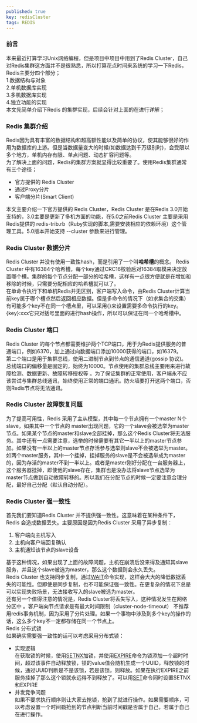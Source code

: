 ```yaml
---
published: true
key: redisCluster
tags: REDIS
---
```

### 前言

本来最近打算学习Unix网络编程，但是项目中项目中用到了Redis Cluster，自己对Redis集群这方面并不是很熟悉，所以打算花点时间来系统的学习一下Redis，Redis主要分四个部分；  
1.数据结构与对象  
2.单机数据库实现  
3.多机数据库实现  
4.独立功能的实现   
本文先简单介绍下Redis 的集群实现，后续会针对上面的在进行详解；
### Redis 集群介绍
Redis因为具有丰富的数据结构和超高额性能以及简单的协议，使其能够很好的作用为数据库的上游。但是当数据量变大的时候(如数据达到千万级别时)，会受限以多个地方，单机内存有限、单点问题、动态扩容问题等。  
为了解决上面的问题，Redis的集群方案就显得比较重要了。使用Redis集群通常有三个途径；  
- 官方提供的 Redis Cluster
- 通过Proxy分片
- 客户端分片(Smart Client)  

<!--more-->
本文主要介绍一下官方提供的 Redis Cluster，Redis Cluster 是在Redis 3.0开始支持的，3.0主要是更新了多机方面的功能，在5.0之前Redis Cluster 主要是采用 Redis提供的 redis-trib.rb（Ruby实现的脚本,需要安装相应的依赖环境）这个管理工具。5.0版本开始支持 --cluster 参数来进行管理。

### Redis Cluster 数据分片

Redis Cluster 并没有使用一致性hash，而是引用了一个叫**哈希槽**的概念。
Redis Cluster 中有16384个哈希槽，每个key通过CRC16校验后对16384取模来决定放置哪个槽。集群的每个节点分配一部分的哈希槽，这样有一点很方便就是在增加和移除的时候，只需要分配相应的哈希槽就可以了。  
在单命令执行下和单机Redis并无区别，客户端写入命令，由Redis Cluster计算当前key属于哪个槽点然后返回相应数据。但是多命令的情况下（如求集合的交集）有可能多个key不在同一个槽点里，可以采用{}来设置需要多命令执行的key。{key}:xxx它只对括号里面的进行hash操作，所以可以保证在同一个哈希槽中。
### Redis Cluster 端口
Redis Cluster 的每个节点都需要维护两个TCP端口，用于为Redis提供服务的普通端口，例如6370，加上通过向数据端口添加10000获得的端口，如16379。  
第二个端口是用于集群总线，使用二进制节点到节点的通信通道(gossip 协议)。总线端口的偏移量是固定的，始终为10000。节点使用的集群总线主要用来进行故障检测、数据更新、故障转移授权等 。为了保证集群的正常使用，客户端永不应该尝试与集群总线通讯，始终使用正常的端口通讯。防火墙要打开这两个端口，否则Redis节点将无法通讯。   
### Redis Cluster 故障恢复问题
为了提高可用性，Redis 采用了主从模型，其中每一个节点拥有一个master N个slave，如果其中一个节点的 master出现问题，它的一个slave会被选举为master节点。如果某个节点的master和slave全部挂掉，那么这个Redis Cluster将无法服务。其中还有一点需要注意，选举的时候需要有其它一半以上的master节点参加。如果没有一半以上的master节点存活参与选举则slave不会被选举为master。如两个master服务，其中一个挂掉，挂掉服务的slave是不会被选举成为master的，因为存活的master不到一半以上。或者是master刚好分配在一台服务器上，这个服务器挂掉，即使他的slave存在，集群也是没办法将slave节点选举为master节点做到自动故障转移的。所以我们在分配节点的时候一定要注意合理分配，最好自己分配（默认自动分配）。
### Redis Cluster 强一致性
首先我们要知道Redis Cluster 并不提供强一致性。这意味着在某种条件下，Redis 会造成数据丢失。主要原因是因为Redis Cluster 采用了异步复制：  
1. 客户端向主机写入
2. 主机向客户端回复确认
3. 主机通知该节点的slave设备  

基于这种情况，如果出现了上面的故障问题，主机在崩溃后没来得及通知其slave服务，并且这个slave被选为master，那么这个数据则会永久丢失。  
Redis Cluster 也支持同步复制，通过[WAIT](https://redis.io/commands/wait)命令实现，这样会大大的降低数据丢失的可能性。但即使是同步复制，也不可能保证强一致性。在更复杂的情况下总是可以实现失败场景，无法接收写入的slave被选为master。  
还有另一个值得注意的情况是，Redis Cluster将丢失写入，这种情况发生在网络分区中 。客户端向节点请求是有最大时间限制（cluster-node-timeout）
不推荐用redis事务机制，因为采用了分片处理。如果一个事物中涉及到多个key的操作的话，这么多个key不一定都存储在同一个节点上。  
Redis 分布式锁    
如果确实需要强一致性的话可以考虑采用分布式锁：  
- 实现逻辑  
在获取锁的时候，使用[SETNX](https://redis.io/commands/setnx)加锁，并使用[EXPIRE](https://redis.io/commands/expire)命令为锁添加一个超时时间，超过该事件自动释放锁，锁的value值会随机生成一个UUID，释放锁的时候，通过UUID判断是不是该锁，若是该锁，则释放。如果在执行EXPIRE之前服务挂掉了那么这个锁就永远得不到释放了。可以用[SET](https://redis.io/commands/set)命令同时设置SETNX和EXPIRE
- 并发竞争问题  
如果不要求执行顺序则让大家去抢锁，抢到了就进行操作。如果需要顺序，可以考虑设置一个时间戳抢到的节点判断当前时间戳是否属于自己，若属于自己在进行操作。
